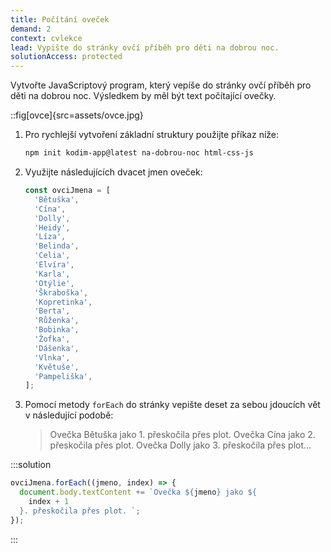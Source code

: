 ```yaml
---
title: Počítání oveček
demand: 2
context: cvlekce
lead: Vypište do stránky ovčí příběh pro děti na dobrou noc.
solutionAccess: protected
---
```


Vytvořte JavaScriptový program, který vepíše do stránky ovčí příběh pro děti na dobrou noc. Výsledkem by měl být text počítající ovečky.

::fig[ovce]{src=assets/ovce.jpg}

1. Pro rychlejší vytvoření základní struktury použijte příkaz níže:

   ```bash
   npm init kodim-app@latest na-dobrou-noc html-css-js
   ```

1. Využijte následujících dvacet jmen oveček:

   ```js
   const ovciJmena = [
     'Bětuška',
     'Cína',
     'Dolly',
     'Heidy',
     'Líza',
     'Belinda',
     'Celia',
     'Elvíra',
     'Karla',
     'Otýlie',
     'Škraboška',
     'Kopretinka',
     'Berta',
     'Růženka',
     'Bobinka',
     'Žofka',
     'Dášenka',
     'Vlnka',
     'Květuše',
     'Pampeliška',
   ];
   ```

1. Pomocí metody `forEach` do stránky vepište deset za sebou jdoucích vět v následující podobě:

   > Ovečka Bětuška jako 1. přeskočila přes plot. Ovečka Cína jako 2. přeskočila přes plot. Ovečka Dolly jako 3. přeskočila přes plot…

:::solution

```js
ovciJmena.forEach((jmeno, index) => {
  document.body.textContent += `Ovečka ${jmeno} jako ${
    index + 1
  }. přeskočila přes plot. `;
});
```

:::

